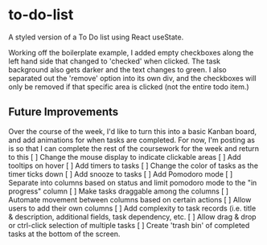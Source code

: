 # to-do-list

A styled version of a To Do list using React useState.

Working off the boilerplate example, I added empty checkboxes along the left hand side that changed to 'checked' when clicked. The task background also gets darker and the text changes to green. I also separated out the 'remove' option into its own div, and the checkboxes will only be removed if that specific area is clicked (not the entire todo item.)

## Future Improvements
Over the course of the week, I'd like to turn this into a basic Kanban board, and add animations for when tasks are completed. For now, I'm posting as is so that I can complete the rest of the coursework for the week and return to this
[ ] Change the mouse display to indicate clickable areas
[ ] Add tooltips on hover
[ ] Add timers to tasks
[ ] Change the color of tasks as the timer ticks down
[ ] Add snooze to tasks
[ ] Add Pomodoro mode
[ ] Separate into columns based on status and limit pomodoro mode to the "in progress" column
[ ] Make tasks draggable among the columns
[ ] Automate movement between columns based on certain actions
[ ] Allow users to add their own columns
[ ] Add complexity to task records (i.e. title & description, additional fields, task dependency, etc.
[ ] Allow drag & drop or ctrl-click selection of multiple tasks
[ ] Create 'trash bin' of completed tasks at the bottom of the screen.
